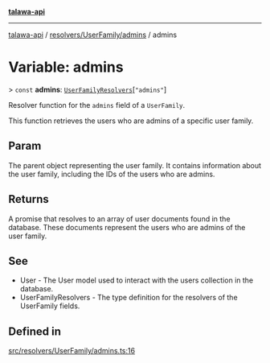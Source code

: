 [**talawa-api**](../../../../README.md)

***

[talawa-api](../../../../modules.md) / [resolvers/UserFamily/admins](../README.md) / admins

# Variable: admins

\> `const` **admins**: [`UserFamilyResolvers`](../../../../types/generatedGraphQLTypes/type-aliases/UserFamilyResolvers.md)\[`"admins"`\]

Resolver function for the `admins` field of a `UserFamily`.

This function retrieves the users who are admins of a specific user family.

## Param

The parent object representing the user family. It contains information about the user family, including the IDs of the users who are admins.

## Returns

A promise that resolves to an array of user documents found in the database. These documents represent the users who are admins of the user family.

## See

 - User - The User model used to interact with the users collection in the database.
 - UserFamilyResolvers - The type definition for the resolvers of the UserFamily fields.

## Defined in

[src/resolvers/UserFamily/admins.ts:16](https://github.com/PalisadoesFoundation/talawa-api/blob/4b5c74fd36bcfc2e36f3a06b67d517e865c188be/src/resolvers/UserFamily/admins.ts#L16)

